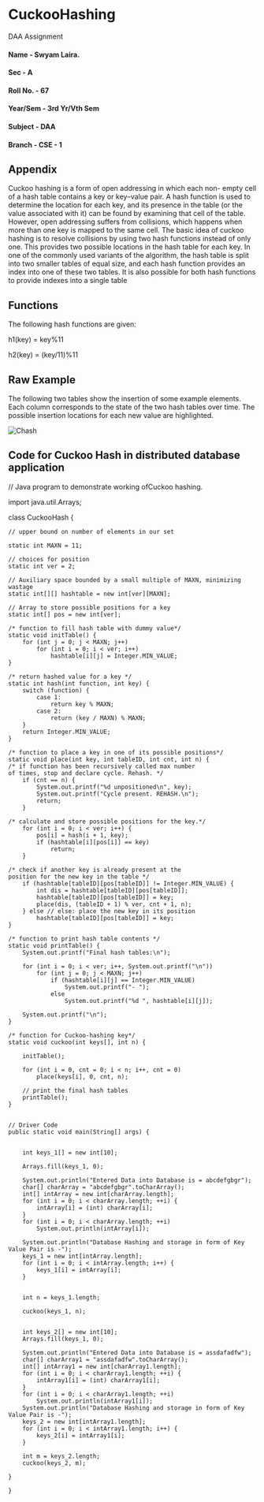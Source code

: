 
# CuckooHashing

DAA Assignment 
#### Name - Swyam Laira.
#### Sec - A
#### Roll No. - 67
#### Year/Sem - 3rd Yr/Vth Sem
#### Subject - DAA
#### Branch - CSE - 1

## Appendix

Cuckoo hashing is a form of open addressing in which each non-
empty cell of a hash table contains a key or key–value pair. A
 hash function is used to determine the location for each key, and its presence in the table (or the value associated with it) can be found by examining that cell of the table. However, open addressing suffers from collisions, which happens when more than one key is mapped to the same cell. The basic idea of cuckoo hashing is to resolve collisions by using two hash functions instead of only one. This provides two possible locations in the hash table for each key. In one of the commonly used variants of the algorithm, the hash table is split into two smaller tables of equal size, and each hash function provides an index into one of these two tables. It is also possible for both hash functions to provide indexes into a single table


## Functions

The following hash functions are given:

h1(key) = key%11

h2(key) = (key/11)%11


## Raw Example
The following two tables show the insertion of some example elements. Each column corresponds to the state of the two hash tables over time. The possible insertion locations for each new value are highlighted.

![Chash](https://user-images.githubusercontent.com/95228478/203807613-099173ee-0b3f-4a70-aa8f-f4397cf377b7.png)


## Code for Cuckoo Hash in distributed database application


// Java program to demonstrate working ofCuckoo hashing.

import java.util.Arrays;

class CuckooHash {
   
    // upper bound on number of elements in our set

    static int MAXN = 11;

    // choices for position
    static int ver = 2;

    // Auxiliary space bounded by a small multiple of MAXN, minimizing wastage
    static int[][] hashtable = new int[ver][MAXN];

    // Array to store possible positions for a key
    static int[] pos = new int[ver];

    /* function to fill hash table with dummy value*/
    static void initTable() {
        for (int j = 0; j < MAXN; j++)
            for (int i = 0; i < ver; i++)
                hashtable[i][j] = Integer.MIN_VALUE;
    }

    /* return hashed value for a key */
    static int hash(int function, int key) {
        switch (function) {
            case 1:
                return key % MAXN;
            case 2:
                return (key / MAXN) % MAXN;
        }
        return Integer.MIN_VALUE;
    }

    /* function to place a key in one of its possible positions*/
    static void place(int key, int tableID, int cnt, int n) {
	/* if function has been recursively called max number
	of times, stop and declare cycle. Rehash. */
        if (cnt == n) {
            System.out.printf("%d unpositioned\n", key);
            System.out.printf("Cycle present. REHASH.\n");
            return;
        }

	/* calculate and store possible positions for the key.*/
        for (int i = 0; i < ver; i++) {
            pos[i] = hash(i + 1, key);
            if (hashtable[i][pos[i]] == key)
                return;
        }

	/* check if another key is already present at the
	position for the new key in the table */
        if (hashtable[tableID][pos[tableID]] != Integer.MIN_VALUE) {
            int dis = hashtable[tableID][pos[tableID]];
            hashtable[tableID][pos[tableID]] = key;
            place(dis, (tableID + 1) % ver, cnt + 1, n);
        } else // else: place the new key in its position
            hashtable[tableID][pos[tableID]] = key;
    }

    /* function to print hash table contents */
    static void printTable() {
        System.out.printf("Final hash tables:\n");

        for (int i = 0; i < ver; i++, System.out.printf("\n"))
            for (int j = 0; j < MAXN; j++)
                if (hashtable[i][j] == Integer.MIN_VALUE)
                    System.out.printf("- ");
                else
                    System.out.printf("%d ", hashtable[i][j]);

        System.out.printf("\n");
    }

    /* function for Cuckoo-hashing key*/
    static void cuckoo(int keys[], int n) {

        initTable();

        for (int i = 0, cnt = 0; i < n; i++, cnt = 0)
            place(keys[i], 0, cnt, n);

        // print the final hash tables
        printTable();
    }


    // Driver Code
    public static void main(String[] args) {


        int keys_1[] = new int[10];

        Arrays.fill(keys_1, 0);

        System.out.println("Entered Data into Database is = abcdefgbgr");
        char[] charArray = "abcdefgbgr".toCharArray();
        int[] intArray = new int[charArray.length];
        for (int i = 0; i < charArray.length; ++i) {
            intArray[i] = (int) charArray[i];
        }
        for (int i = 0; i < charArray.length; ++i)
            System.out.println(intArray[i]);

        System.out.println("Database Hashing and storage in form of Key Value Pair is -");
        keys_1 = new int[intArray.length];
        for (int i = 0; i < intArray.length; i++) {
            keys_1[i] = intArray[i];
        }


        int n = keys_1.length;

        cuckoo(keys_1, n);


        int keys_2[] = new int[10];
        Arrays.fill(keys_1, 0);

        System.out.println("Entered Data into Database is = assdafadfw");
        char[] charArray1 = "assdafadfw".toCharArray();
        int[] intArray1 = new int[charArray1.length];
        for (int i = 0; i < charArray1.length; ++i) {
            intArray1[i] = (int) charArray1[i];
        }
        for (int i = 0; i < charArray1.length; ++i)
            System.out.println(intArray1[i]);
        System.out.println("Database Hashing and storage in form of Key Value Pair is -");
        keys_2 = new int[intArray1.length];
        for (int i = 0; i < intArray1.length; i++) {
            keys_2[i] = intArray1[i];
        }

        int m = keys_2.length;
        cuckoo(keys_2, m);

    }
    
    }




